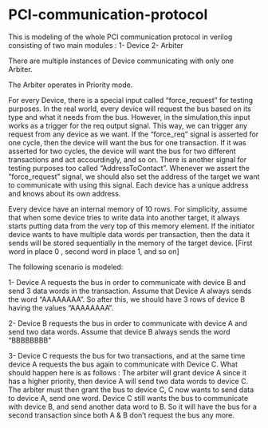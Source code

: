 # PCI-communication-protocol
This is modeling of the whole PCI communication protocol in verilog consisting of two main modules : 
1- Device
2- Arbiter

There are multiple instances of Device communicating with only one Arbiter.

The Arbiter operates in Priority mode.

For every Device, there is a special input called “force_request” for testing purposes. In the real world, every device will request the bus based on its type and what it needs from the bus. However, in the simulation,this input works as a trigger for the req output signal.  This way, we can trigger any request from any device as we want. If the “force_req” signal is asserted for one cycle, then the device will want the bus for one transaction. If it was asserted for two cycles, the device will want the bus for two different transactions and act accourdingly, and so on.
There is another signal for testing purposes too called “AddressToContact”. Whenever we assert the ”force_request” signal, we should also set the address of the target we want to communicate with using this signal. Each device has a unique address and  knows about its own address.



Every device have an internal memory of 10 rows. For simplicity, assume that when some device tries to write data into another target, it always starts putting data from the very top of this memory element. If the initiator device wants to have multiple data words per transaction, then the data it sends will be stored sequentially in the memory of the target device.
[First word in place 0 , second word in place 1, and so on]


The following scenario is modeled:

1- Device A requests the bus in order to communicate with device B and send 3 data words in the transaction. Assume that Device A always sends the word “AAAAAAAA”. So after this, we should have 3 rows of device B having the values “AAAAAAAA”.

2- Device B requests the bus in order to communicate with device A and send two data words.  Assume that device B always sends the word “BBBBBBBB”

3- Device C requests the bus for two transactions, and at the same time device A requests the bus again to communicate with Device C. What should happen here is as follows : 
The arbiter will grant device A since it has a higher priority, then device A will send two data words to device C.
The arbiter must then grant the bus to device C, C now wants to send data to device A, send one word.
Device C still wants the bus to communicate with device B, and send another data word to B. So it will have the bus for a second transaction since both A & B don’t request the bus any more.
